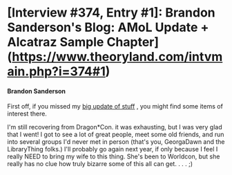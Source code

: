 # [Interview #374, Entry #1]: Brandon Sanderson's Blog: AMoL Update + Alcatraz Sample Chapter](https://www.theoryland.com/intvmain.php?i=374#1)

#### Brandon Sanderson

First off, if you missed my
[big update of stuff](http://www.brandonsanderson.com/blog/692/Back-from-DragonCon-with-Many-Updates)
, you might find some items of interest there.

I'm still recovering from Dragon\*Con. it was exhausting, but I was very glad that I went! I got to see a lot of great people, meet some old friends, and run into several groups I'd never met in person (that's you, GeorgaDawn and the LibraryThing folks.) I'll probably go again next year, if only because I feel I really NEED to bring my wife to this thing. She's been to Worldcon, but she really has no clue how truly bizarre some of this all can get. . . . ;)

